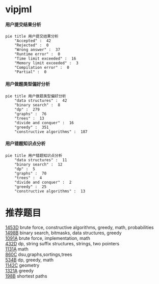 # vipjml

<!-- tabs:start -->



#### **用户提交结果分析**

```mermaid
pie title 用户提交结果分析
    "Accepted" :  42
    "Rejected" :  0
    "Wrong answer" :  37
    "Runtime error" :  0
    "Time limit exceeded" :  16
    "Memory limit exceeded" :  3
    "Compilation error" :  0
    "Partial" :  0
```

#### **用户做题类型偏好分析**

```mermaid
pie title 用户做题类型偏好分析
    "data structures" :  42
    "binary search" :  8
    "dp" :  279
    "graphs" :  76
    "trees" :  13
    "divide and conquer" :  16
    "greedy" :  351
    "constructive algorithms" :  187
```
#### **用户错题知识点分析**

```mermaid
pie title 用户错题知识点分析
    "data structures" :  11
    "binary search" :  12
    "dp" :  5
    "graphs" :  70
    "trees" :  4
    "divide and conquer" :  2
    "greedy" :  25
    "constructive algorithms" :  13
```



<!-- tabs:end -->
# 推荐题目
[1453D](https://codeforces.com/contest/1453/problem/D)		brute force,
                        constructive algorithms,
                        greedy,
                        math,
                        probabilities		  
[1498B](https://codeforces.com/contest/1498/problem/B)		binary search,
                        bitmasks,
                        data structures,
                        greedy		  
[1091A](https://codeforces.com/contest/1091/problem/A)		brute force,
                        implementation,
                        math		  
[432D](https://codeforces.com/contest/432/problem/D)		dp,
                        string suffix structures,
                        strings,
                        two pointers		  
[1131A](https://codeforces.com/contest/1131/problem/A)		math		  
[860C](https://codeforces.com/contest/860/problem/C)		dsu,graphs,sortings,trees		  
[534B](https://codeforces.com/contest/534/problem/B)		dp,
                        greedy,
                        math		  
[1142C](https://codeforces.com/contest/1142/problem/C)		geometry		  
[1321A](https://codeforces.com/contest/1321/problem/A)		greedy		  
[198B](https://codeforces.com/contest/198/problem/B)		shortest paths		  
